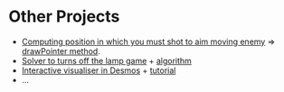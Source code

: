 # Other Projects
- [Computing position in which you must shot to aim moving enemy](https://github.com/Wid-mo/Portfolio/tree/master/inne/Alien_moja_modyfikacja_gry) => [drawPointer method](https://github.com/Wid-mo/Portfolio/blob/25a3befba47a9f602dbf5c5406ce3bf82674e0a1/inne/Alien_moja_modyfikacja_gry/Alien%20v3.0%20.html#L135).
- [Solver to turns off the lamp game](https://github.com/Wid-mo/Portfolio/tree/master/inne/lights-out-solver) + [algorithm](https://github.com/Wid-mo/Portfolio/blob/master/inne/lights-out-solver/lights_out_solve.py)
- [Interactive visualiser in Desmos](https://www.desmos.com/calculator/tjtgquofii) + [tutorial](https://github.com/Wid-mo/Portfolio/tree/master/inne/Regular%20Polygon%20Visualiser%20-%20tutorial#readme)
- ...
